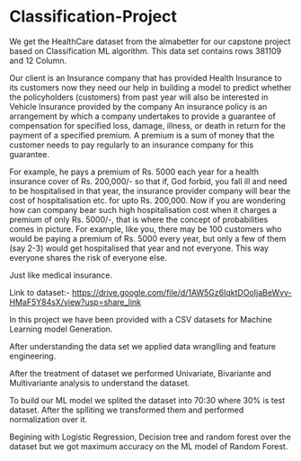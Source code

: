 # Classification-Project

We get the HealthCare dataset from the almabetter for our capstone project based on Classification ML algorithm. This data set contains rows 381109 and 12 Column.

Our client is an Insurance company that has provided Health Insurance to its customers now they need our help in building a model to predict whether the policyholders (customers) from past year will also be interested in Vehicle Insurance provided by the company An insurance policy is an arrangement by which a company undertakes to provide a guarantee of compensation for specified loss, damage, illness, or death in return for the payment of a specified premium. A premium is a sum of money that the customer needs to pay regularly to an insurance company for this guarantee.

For example, he pays a premium of Rs. 5000 each year for a health insurance cover of Rs. 200,000/- so that if, God forbid, you fall ill and need to be hospitalised in that year, the insurance provider company will bear the cost of hospitalisation etc. for upto Rs. 200,000. Now if you are wondering how can company bear such high hospitalisation cost when it charges a premium of only Rs. 5000/-, that is where the concept of probabilities comes in picture. For example, like you, there may be 100 customers who would be paying a premium of Rs. 5000 every year, but only a few of them (say 2-3) would get hospitalised that year and not everyone. This way everyone shares the risk of everyone else.

Just like medical insurance.

Link to dataset:-
https://drive.google.com/file/d/1AW5Gz6IqktDOoIjaBeWvy-HMaF5Y84sX/view?usp=share_link


In this project we have been provided with a CSV datasets for Machine Learning model Generation.

After understanding the data set we applied data wranglling and feature engineering.

After the treatment of dataset we performed Univariate, Bivariante and Multivariante analysis to understand the dataset.

To build our ML model we splited the dataset into 70:30 where 30% is test dataset. After the splliting we transformed them and performed normalization over it.

Begining with Logistic Regression, Decision tree and random forest over the dataset but we got maximum accuracy on the ML model of Random Forest.
